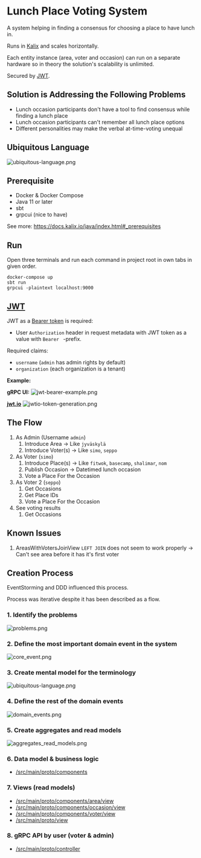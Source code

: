 # Lunch Place Voting System

A system helping in finding a consensus for choosing a place to have lunch in.

Runs in [Kalix](https://www.kalix.io/) and scales horizontally.

Each entity instance (area, voter and occasion) can run on a separate hardware so in theory the solution's scalability is unlimited.

Secured by [JWT](https://jwt.io/).

## Solution is Addressing the Following Problems

* Lunch occasion participants don't have a tool to find consensus while finding a lunch place
* Lunch occasion participants can't remember all lunch place options
* Different personalities may make the verbal at-time-voting unequal

## Ubiquitous Language

![ubiquitous-language.png](doc/img/ubiquitous-language.png)

## Prerequisite

* Docker & Docker Compose
* Java 11 or later
* sbt
* grpcui (nice to have)

See more: https://docs.kalix.io/java/index.html#_prerequisites

## Run

Open three terminals and run each command in project root in own tabs in given order.

```
docker-compose up
sbt run
grpcui -plaintext localhost:9000
```

## [JWT](https://jwt.io/)

JWT as a [Bearer token](https://www.rfc-editor.org/rfc/rfc6750) is required:
* User `Authorization` header in request metadata with JWT token as a value with `Bearer ` -prefix.

Required claims:
* `username` (`admin` has admin rights by default)
* `organization` (each organization is a tenant)

**Example:**

**gRPC UI:**
![jwt-bearer-example.png](doc/img/jwt-bearer-example.png)

**[jwt.io](https://jwt.io/)**
![jwtio-token-generation.png](doc/img/jwtio-token-generation.png)

## The Flow

1. As Admin (Username `admin`)
   1. Introduce Area -> Like `jyväskylä`
   2. Introduce Voter(s) -> Like `simo`, `seppo`
2. As Voter (`simo`)
   1. Introduce Place(s) -> Like `fitwok`, `basecamp`, `shalimar`, `nom`
   2. Publish Occasion -> Datetimed lunch occasion
   3. Vote a Place For the Occasion
3. As Voter 2 (`seppo`)
   1. Get Occasions
   2. Get Place IDs
   3. Vote a Place For the Occasion
4. See voting results
    1. Get Occasions 

## Known Issues

1. AreasWithVotersJoinView `LEFT JOIN` does not seem to work properly -> Can't see area before it has it's first voter

## Creation Process

EventStorming and DDD influenced this process.

Process was iterative despite it has been described as a flow.

### 1. Identify the problems

![problems.png](doc/img/problems.png)

### 2. Define the most important domain event in the system

![core_event.png](doc/img/core_event.png)

### 3. Create mental model for the terminology

![ubiquitous-language.png](doc/img/ubiquitous-language.png)

### 4. Define the rest of the domain events

![domain_events.png](doc/img/domain_events.png)

### 5. Create aggregates and read models

![aggregates_read_models.png](doc/img/aggregates_read_models.png)

### 6. Data model & business logic

* [/src/main/proto/components](/src/main/proto/components)

### 7. Views (read models)

* [/src/main/proto/components/area/view](/src/main/proto/components/area/view)
* [/src/main/proto/components/occasion/view](/src/main/proto/components/occasion/view)
* [/src/main/proto/components/voter/view](/src/main/proto/components/voter/view)
* [/src/main/proto/view](/src/main/proto/view)

### 8. gRPC API by user (voter & admin)

* [/src/main/proto/controller](/src/main/proto/controller)


